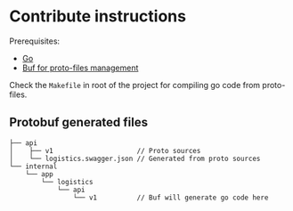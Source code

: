 # Contribute instructions

Prerequisites:

- [Go](https://go.dev/doc/install)
- [Buf for proto-files management](https://buf.build/docs/installation)

Check the `Makefile` in root of the project for compiling go code from proto-files.

## Protobuf generated files

```text
├── api
│    ├── v1                     // Proto sources
│    └── logistics.swagger.json // Generated from proto sources
└── internal
    └── app
        └── logistics
            └── api
                └── v1          // Buf will generate go code here
```
